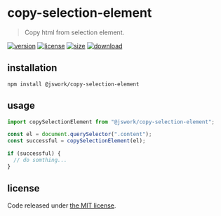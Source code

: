 # copy-selection-element
> Copy html from selection element.

[![version][version-image]][version-url]
[![license][license-image]][license-url]
[![size][size-image]][size-url]
[![download][download-image]][download-url]

## installation
```shell
npm install @jswork/copy-selection-element
```

## usage
```js
import copySelectionElement from "@jswork/copy-selection-element";

const el = document.querySelector(".content");
const successful = copySelectionElement(el);

if (successful) {
  // do somthing...
}
```

## license
Code released under [the MIT license](https://github.com/afeiship/copy-selection-element/blob/master/LICENSE.txt).

[version-image]: https://img.shields.io/npm/v/@jswork/copy-selection-element
[version-url]: https://npmjs.org/package/@jswork/copy-selection-element

[license-image]: https://img.shields.io/npm/l/@jswork/copy-selection-element
[license-url]: https://github.com/afeiship/copy-selection-element/blob/master/LICENSE.txt

[size-image]: https://img.shields.io/bundlephobia/minzip/@jswork/copy-selection-element
[size-url]: https://github.com/afeiship/copy-selection-element/blob/master/dist/index.min.js

[download-image]: https://img.shields.io/npm/dm/@jswork/copy-selection-element
[download-url]: https://www.npmjs.com/package/@jswork/copy-selection-element

